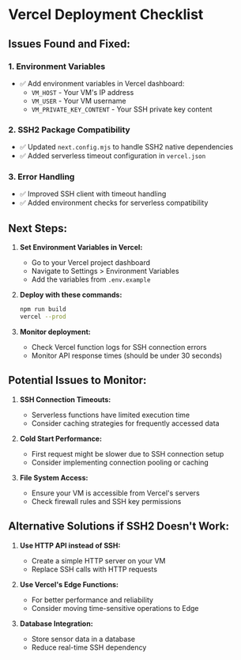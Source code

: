 # Vercel Deployment Checklist

## Issues Found and Fixed:

### 1. Environment Variables
- ✅ Add environment variables in Vercel dashboard:
  - `VM_HOST` - Your VM's IP address
  - `VM_USER` - Your VM username
  - `VM_PRIVATE_KEY_CONTENT` - Your SSH private key content

### 2. SSH2 Package Compatibility
- ✅ Updated `next.config.mjs` to handle SSH2 native dependencies
- ✅ Added serverless timeout configuration in `vercel.json`

### 3. Error Handling
- ✅ Improved SSH client with timeout handling
- ✅ Added environment checks for serverless compatibility

## Next Steps:

1. **Set Environment Variables in Vercel:**
   - Go to your Vercel project dashboard
   - Navigate to Settings > Environment Variables
   - Add the variables from `.env.example`

2. **Deploy with these commands:**
   ```bash
   npm run build
   vercel --prod
   ```

3. **Monitor deployment:**
   - Check Vercel function logs for SSH connection errors
   - Monitor API response times (should be under 30 seconds)

## Potential Issues to Monitor:

1. **SSH Connection Timeouts:**
   - Serverless functions have limited execution time
   - Consider caching strategies for frequently accessed data

2. **Cold Start Performance:**
   - First request might be slower due to SSH connection setup
   - Consider implementing connection pooling or caching

3. **File System Access:**
   - Ensure your VM is accessible from Vercel's servers
   - Check firewall rules and SSH key permissions

## Alternative Solutions if SSH2 Doesn't Work:

1. **Use HTTP API instead of SSH:**
   - Create a simple HTTP server on your VM
   - Replace SSH calls with HTTP requests

2. **Use Vercel's Edge Functions:**
   - For better performance and reliability
   - Consider moving time-sensitive operations to Edge

3. **Database Integration:**
   - Store sensor data in a database
   - Reduce real-time SSH dependency
